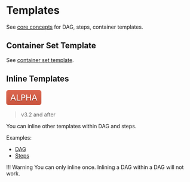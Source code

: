 # Templates

See [core concepts](core-concepts.md) for DAG, steps, container templates. 

## Container Set Template

See [container set template](container-set-template.md).

## Inline Templates

![alpha](assets/alpha.svg)

> v3.2 and after

You can inline other templates within DAG and steps.

Examples:

* [DAG](examples/dag-inline-workflow.yaml)
* [Steps](examples/steps-inline-workflow.yaml)

!!! Warning
    You can only inline once. Inlining a DAG within a DAG will not work.

